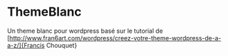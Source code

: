 # ThemeBlanc
Un theme blanc pour wordpress basé sur le tutorial de [http://www.fran6art.com/wordpress/creez-votre-theme-wordpress-de-a-a-z/]{Francis Chouquet}
